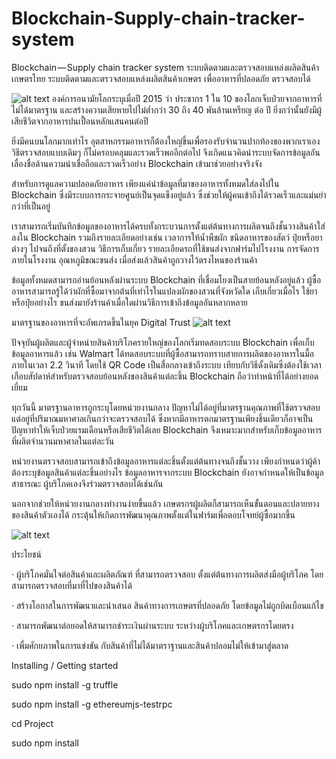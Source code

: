 # Blockchain-Supply-chain-tracker-system
Blockchain — Supply chain tracker system ระบบติดตามและตรวจสอบแหล่งผลิตสินค้าเกษตรไทย
ระบบติดตามและตรวจสอบแหล่งผลิตสินค้าเกษตร เพื่ออาหารที่ปลอดภัย ตรวจสอบได้

![alt text](https://cdn-images-1.medium.com/max/1600/1*E7hadEGH27fYBs4epBGBJA.jpeg)
องค์การอนามัยโลกระบุเมื่อปี 2015 ว่า ประชากร 1 ใน 10 ของโลกเจ็บป่วยจากอาหารที่ไม่ได้มาตรฐาน และสร้างความเสียหายไปไม่ต่ำกว่า 30 ถึง 40 พันล้านเหรียญ ต่อ ปี ยิ่งกว่านั้นยังมีผู้เสียชีวิตจากอาหารปนเปื้อนหลักแสนคนต่อปี

ยิ่งมีคนบนโลกมากเท่าไร อุตสาหกรรมอาหารก็ต้องใหญ่ขึ้นเพื่อรองรับจำนวนปากท้องของพวกเราเอง วิธีตรวจสอบแบบเดิมๆ ก็ไม่ครอบคลุมและรวดเร็วพออีกต่อไป จึงเกิดแนวคิดนำระบบจัดการข้อมูลอันเลื่องชื่อด้านความน่าเชื่อถือและรวดเร็วอย่าง Blockchain เข้ามาช่วยอย่างจริงจัง

สำหรับการดูแลความปลอดภัยอาหาร เพียงแค่นำข้อมูลที่มาของอาหารทั้งหมดใส่ลงไปใน Blockchain ซึ่งมีระบบการกระจายศูนย์เป็นจุดแข็งอยู่แล้ว ซึ่งช่วยให้ผู้คนเข้าถึงได้รวดเร็วและแม่นยำกว่าที่เป็นอยู่

เราสามารถเริ่มบันทึกข้อมูลของอาหารได้ครบทั้งกระบวนการตั้งแต่ต้นทางการผลิตจนถึงชั้นวางสินค้าใส่ลงใน Blockchain รวมถึงรายละเอียดอย่างเช่น เวลาการให้น้ำพืชผัก ชนิดอาหารของสัตว์ ปุ๋ยหรือยาต่างๆ ไปจนถึงที่ตั้งของสวน วิธีการเก็บเกี่ยว รายละเอียดรถที่ใช้ขนส่งจากฟาร์มไปโรงงาน การจัดการภายในโรงงาน อุณหภูมิขณะขนส่ง เมื่อส่งแล้วสินค้าถูกวางไว้ตรงไหนของร้านค้า

ข้อมูลทั้งหมดสามารถอ่านย้อนหลังผ่านระบบ Blockchain ที่เชื่อมโยงเป็นสายย้อนหลังอยู่แล้ว ผู้ซื้ออาหารสามารถรู้ได้ว่าผักที่ซื้อมาจากต้นที่เท่าไรในแปลงผักของสวนที่จังหวัดใด เก็บเกี่ยวเมื่อไร ใช้ยาหรือปุ๋ยอย่างไร ขนส่งมายังร้านค้าเมื่อใดผ่านวิธีการเข้าถึงข้อมูลอันหลากหลาย

มาตรฐานของอาหารที่จะอัพเกรดขึ้นในยุค Digital Trust
![alt text](https://cdn-images-1.medium.com/max/1600/1*YgJFdwyUYLjcgNYaBeccHw.jpeg)

ปัจจุบันผู้ผลิตและผู้จำหน่ายสินค้าบริโภครายใหญ่ของโลกเริ่มทดสอบระบบ Blockchain เพื่อเก็บข้อมูลอาหารแล้ว เช่น Walmart ได้ทดสอบระบบที่ผู้ซื้อสามารถทราบสายการผลิตของอาหารในมื้อภายในเวลา 2.2 วินาที โดยใช้ QR Code เป็นสื่อกลางเข้าถึงระบบ เทียบกับวิธีดั้งเดิมซึ่งต้องใช้เวลาเกือบสัปดาห์สำหรับตรวจสอบย้อนหลังของสินค้าแต่ละชิ้น Blockchain ถือว่าทำหน้าที่ได้อย่างยอดเยี่ยม

ทุกวันนี้ มาตรฐานอาหารถูกระบุโดยหน่วยงานกลาง ปัญหาไม่ได้อยู่ที่มาตรฐานคุณภาพที่ใช้ตรวจสอบ แต่อยู่ที่ปริมาณมหาศาลเกินกว่าจะตรวจสอบได้ ซึ่งหากมีอาหารตกมาตรฐานเพียงชิ้นเดียวก็อาจเป็นปัญหาทำให้เจ็บป่วยแรมเดือนหรือเสียชีวิตได้เลย Blockchain จึงเหมาะมากสำหรับเก็บข้อมูลอาหารที่ผลิตจำนวนมหาศาลในแต่ละวัน

หน่วยงานตรวจสอบสามารถเข้าถึงข้อมูลอาหารแต่ละชิ้นตั้งแต่ต้นทางจนถึงชั้นวาง เพียงกำหนดว่าผู้ค้าต้องระบุข้อมูลสินค้าแต่ละชิ้นอย่างไร ข้อมูลอาหารจากระบบ Blockchain ยังอาจกำหนดให้เป็นข้อมูลสาธารณะ ผู้บริโภคเองจึงร่วมตรวจสอบได้เช่นกัน

นอกจากช่วยให้หน่วยงานกลางทำงานง่ายขึ้นแล้ว เกษตรกรผู้ผลิตก็สามารถเห็นขั้นตอนและปลายทางของสินค้าตัวเองได้ กระตุ้นให้เกิดการพัฒนาคุณภาพตั้งแต่ในฟาร์มเพื่อตอบโจทย์ผู้ซื้อมากขึ้น

![alt text](https://cdn-images-1.medium.com/max/1600/1*SU3-KWZIbN9Tjj-nzI3MKg.png)

ประโยชน์

· ผู้บริโภคมั่นใจต่อสินค้าและผลิตภัณฑ์ ที่สามารถตรวจสอบ ตั้งแต่ต้นทางการผลิตส่งมือผู้บริโภค โดยสามารถตรวจสอบที่มาที่ไปของสินค้าได้

· สร้างโอกาสในการพัฒนาและนำเสนอ สินค้าทางการเกษตรที่ปลอดภัย โดยข้อมูลไม่ถูกบิดเบือนแก้ไข

· สามารถพัฒนาต่อยอดให้สามารถชำระเงินผ่านระบบ ระหว่างผู้บริโภคและเกษตรกรโดยตรง

· เพื่มศักยภาพในการแข่งขัน กับสินค้าที่ไม่ได้มาตราฐานและสินค้าปลอมไม่ให้เข้ามาสู่ตลาด


Installing / Getting started

sudo npm install -g truffle

sudo npm install -g ethereumjs-testrpc

cd Project

sudo npm install
